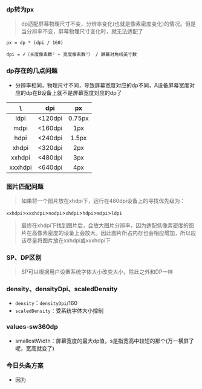 ### dp转为px
> dp适配屏幕物理尺寸不变，分辨率变化(也就是像素密度变化)的情况。但是当分辨率不变，屏幕物理尺寸变化时，就无法适配了

```
px = dp * (dpi / 160)
```
```
dpi = √（长度像素数² + 宽度像素数²） / 屏幕对角线英寸数
```

### dp存在的几点问题
* 分辨率相同，物理尺寸不同，导致屏幕宽度对应的dp不同，A设备屏幕宽度对应的dp在B设备上就不是屏幕宽度对应的dp了

\ | dpi | px
:---: | :---: | :---:
ldpi | <120dpi | 0.75px
mdpi | <160dpi | 1px
hdpi | <240dpi | 1.5px
xhdpi | <320dpi | 2px
xxhdpi | <480dpi | 3px
xxxhdpi | <640dpi | 4px

### 图片匹配问题
> 如果将一个图片放在xhdpi下，运行在480dpi设备上的寻找优先级为：

`xxhdpi`>`xxxhdpi`>`nodpi`>`xhdpi`>`hdpi`>`mdpi`>`ldpi`

> 最终在xhdpi下找到图片后，会放大图片分辨率，因为适配低像素密度的图片在高像素密度的设备上会放大。因此图片所占内存也会相应增加，所以应该尽量将图片放在xxhdpi或xxxhdpi下  

### SP、DP区别
> SP可以根据用户设置系统字体大小改变大小，除此之外和DP一样

### density、densityDpi、scaledDensity
* `density`：`densityDpi`/160
* `scaledDensity`：受系统字体大小控制

### values-sw360dp
* smallestWidth：屏幕宽度的最大dp值，s是指宽高中较短的那个(万一横屏了呢，宽高就变了)

### 今日头条方案
* 因为